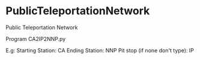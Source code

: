 # PublicTeleportationNetwork
Public Teleportation Network


Program CA2IP2NNP.py

E.g:
Starting Station: CA
Ending Station: NNP
Pit stop (if none don't type): IP

